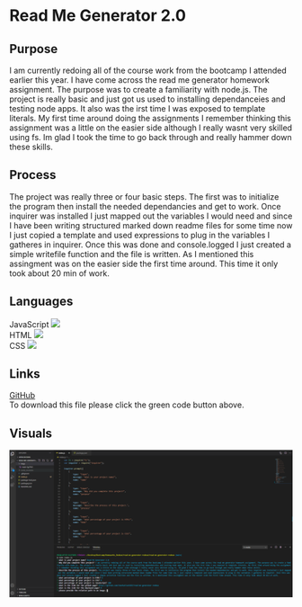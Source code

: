 # Read Me Generator 2.0

## Purpose
I am currently redoing all of the course work from the bootcamp I attended earlier this year. I have come across the read me generator homework assignment. The purpose was to create a familiarity with node.js. The project is really basic and just got us used to installing dependanceies and testing node apps. It also was the irst time I was exposed to template literals. My first time around doing the assignments I remember thinking this assignment was a little on the easier side although I really wasnt very skilled using fs. Im glad I took the time to go back through and really hammer down these skills.

## Process
The project was really three or four basic steps. The first was to initialize the program then install the needed dependancies and get to work. Once inquirer was installed I just mapped out the variables I would need and since I have been writing structured marked down readme files for some time now I just copied a template and used expressions to plug in the variables I gatheres in inquirer. Once this was done and console.logged I just created a simple writefile function and the file is written. As I mentioned this assingment was on the easier side the first time around. This time it only took about 20 min of work. 

## Languages 
JavaScript <img src="https://progress-bar.dev/100">
<br>
HTML <img src="https://progress-bar.dev/0">
<br>
CSS <img src="https://progress-bar.dev/0">

## Links
[GitHub](https://github.com/sharkattack182/read-me-generator-redeux)
<br>
To download this file please click the green code button above.

## Visuals
<img src="./imgs/main-lg.PNG">